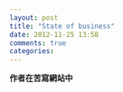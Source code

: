 ```yaml
---
layout: post
title: "State of business"
date: 2012-11-25 13:58
comments: true
categories: 
---
```

**作者在苦寫網站中**

